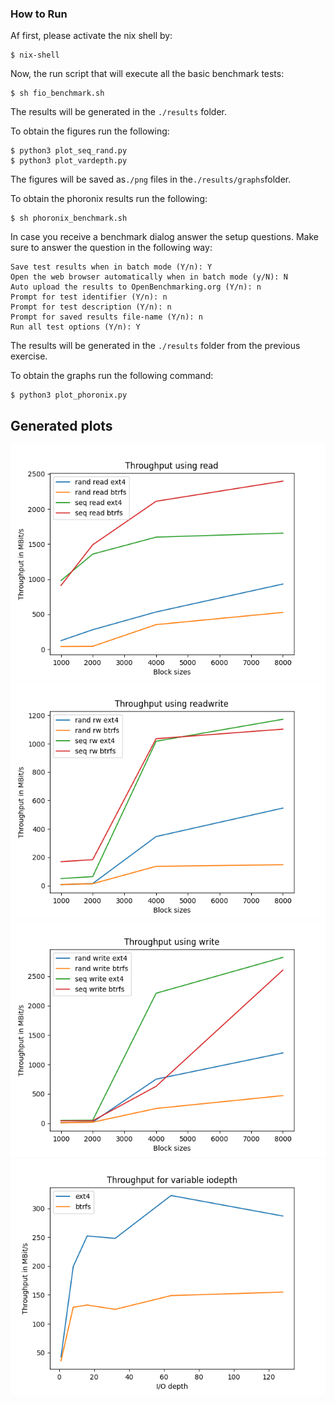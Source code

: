 ### How to Run

Af first, please activate the nix shell by:

```console
$ nix-shell
```

Now, the run script that will execute all the basic benchmark tests:
```console
$ sh fio_benchmark.sh
```
The results will be generated in the ```./results``` folder.

To obtain the figures run the following:
```console
$ python3 plot_seq_rand.py
$ python3 plot_vardepth.py
```

The figures will be saved as```./png``` files in the```./results/graphs```folder.

To obtain the phoronix results run the following:
```console
$ sh phoronix_benchmark.sh
```

In case you receive a benchmark dialog answer the setup questions. Make sure to answer the question in the following way:

    Save test results when in batch mode (Y/n): Y
    Open the web browser automatically when in batch mode (y/N): N
    Auto upload the results to OpenBenchmarking.org (Y/n): n
    Prompt for test identifier (Y/n): n
    Prompt for test description (Y/n): n
    Prompt for saved results file-name (Y/n): n
    Run all test options (Y/n): Y

The results will be generated in the ```./results``` folder from the previous exercise.

To obtain the graphs run the following command:
```console
$ python3 plot_phoronix.py
```

## Generated plots
![Alt text](results/graphs/throughput_read.png?raw=true "Read throughput application")
![Alt text](results/graphs/throughput_readwrite.png?raw=true "Read/Write throughput application")
![Alt text](results/graphs/throughput_write.png?raw=true "Write throughput application")
![Alt text](results/graphs/throughput_iodepth.png?raw=true "I/O-Depth count application")
